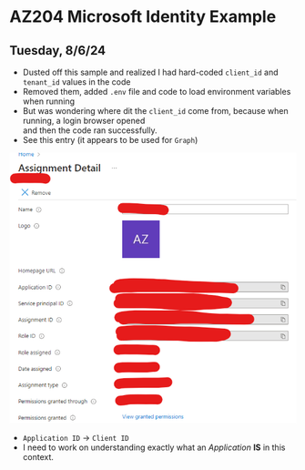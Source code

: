 # AZ204 Microsoft Identity Example

## Tuesday, 8/6/24

- Dusted off this sample and realized I had hard-coded `client_id` and `tenant_id` values in the code
- Removed them, added `.env` file and code to load environment variables when running
- But was wondering where dit the `client_id` come from, because when running, a login browser opened \
and then the code ran successfully.
- See this entry (it appears to be used for `Graph`)

![](2024-08-06-01.png)

- `Application ID` &rarr; `Client ID`
- I need to work on understanding exactly what an _Application_ **IS** in this context.
